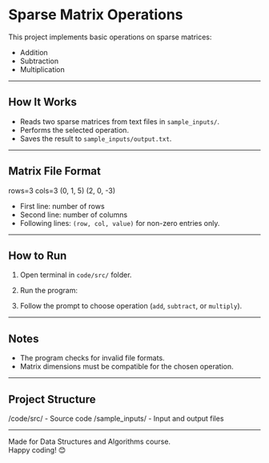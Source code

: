 # Sparse Matrix Operations

This project implements basic operations on sparse matrices:
- Addition
- Subtraction
- Multiplication

---

## How It Works

- Reads two sparse matrices from text files in `sample_inputs/`.
- Performs the selected operation.
- Saves the result to `sample_inputs/output.txt`.

---

## Matrix File Format

rows=3
cols=3
(0, 1, 5)
(2, 0, -3)

- First line: number of rows  
- Second line: number of columns  
- Following lines: `(row, col, value)` for non-zero entries only.

---

## How to Run

1. Open terminal in `code/src/` folder.  
2. Run the program:

3. Follow the prompt to choose operation (`add`, `subtract`, or `multiply`).

---

## Notes

- The program checks for invalid file formats.  
- Matrix dimensions must be compatible for the chosen operation.

---

## Project Structure

/code/src/ - Source code
/sample_inputs/ - Input and output files

---

Made for Data Structures and Algorithms course.  
Happy coding! 😊

